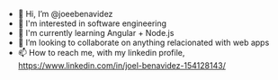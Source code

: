 - 👋 Hi, I’m @joeebenavidez
- 👀 I'm interested in software engineering
- 🌱 I'm currently learning Angular + Node.js
- 💞️ I’m looking to collaborate on anything relacionated with web apps
- 📫 How to reach me, with my linkedin profile, https://www.linkedin.com/in/joel-benavidez-154128143/

<!---
joeebenavidez/joeebenavidez is a ✨ special ✨ repository because its `README.md` (this file) appears on your GitHub profile.
You can click the Preview link to take a look at your changes.
--->
